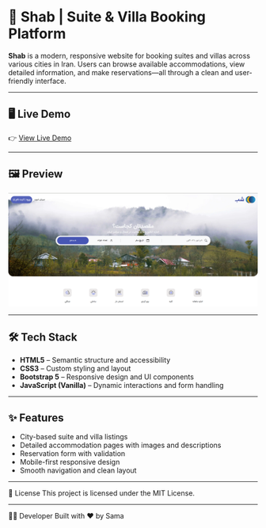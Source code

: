 # 🌙 Shab | Suite & Villa Booking Platform

**Shab** is a modern, responsive website for booking suites and villas across various cities in Iran. Users can browse available accommodations, view detailed information, and make reservations—all through a clean and user-friendly interface.

---

## 🖥 Live Demo

👉 [View Live Demo](https://samamanavi.github.io/shab-landing-page/)

---

## 🖼 Preview

![Homepage Preview](https://github.com/SamaManavi/shab-landing-page/blob/main/Screenshot%202025-10-06%20195104.png?raw=true)

---

## 🛠 Tech Stack

- **HTML5** – Semantic structure and accessibility  
- **CSS3** – Custom styling and layout  
- **Bootstrap 5** – Responsive design and UI components  
- **JavaScript (Vanilla)** – Dynamic interactions and form handling  

---

## ✨ Features

- City-based suite and villa listings  
- Detailed accommodation pages with images and descriptions  
- Reservation form with validation  
- Mobile-first responsive design  
- Smooth navigation and clean layout  

---
📄 License
This project is licensed under the MIT License.

---
🙋‍♂️ Developer
Built with ❤️ by Sama

